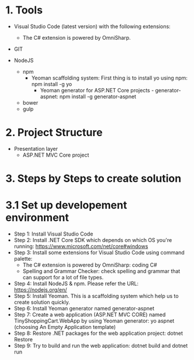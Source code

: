 # 1. Tools
 - Visual Studio Code (latest version) with the following extensions:
    + The C# extension is powered by OmniSharp.

 - GIT

 - NodeJS
    + npm
        * Yeoman scaffolding system: First thing is to install yo using npm: npm install -g yo
            + Yeoman generator for ASP.NET Core projects - generator-aspnet: npm install -g generator-aspnet
    + bower
    + gulp

# 2. Project Structure
 - Presentation layer
    + ASP.NET MVC Core project

# 3. Steps by Steps to create solution
# 3.1 Set up developement environment
 - Step 1: Install Visual Studio Code
 - Step 2: Install .NET Core SDK which depends on which OS you're running: https://www.microsoft.com/net/core#windows
 - Step 3: Install some extensions for Visual Studio Code using command palette:
    + The C# extension is powered by OmniSharp: coding C#
    + Spelling and Grammar Checker: check spelling and grammar that can support for a lot of file types.
 - Step 4: Install NodeJS & npm. Please refer the URL: https://nodejs.org/en/
 - Step 5: Install Yeoman. This is a scaffolding system which help us to create solution quickly.
 - Step 6: Install Yeoman generator named generator-aspnet
 - Step 7: Create a web application (ASP.NET MVC CORE) named TinyShoppingCart.WebApp by using Yeoman generator: yo aspnet (choosing An Empty Application template)
 - Step 8: Restore .NET packages for the web application project: dotnet Restore
 - Step 9: Try to build and run the web application: dotnet build and dotnet run


